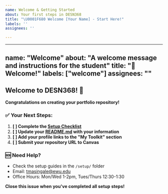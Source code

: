 ```yaml
---
name: Welcome & Getting Started
about: Your first steps in DESN368
title: "\U0001F680 Welcome [Your Name] - Start Here!"
labels: ''
assignees: ''

---
```


---
name: "Welcome"
about: "A welcome message and instructions for the student"
title: "👋 Welcome!"
labels: ["welcome"]
assignees: ""
---

## Welcome to DESN368! 🎉

**Congratulations on creating your portfolio repository!** 

### ✅ **Your Next Steps:**

1. **[ ] Complete the [Setup Checklist](../setup/ONBOARDING-CHECKLIST.md)**
2. **[ ] Update your [README.md](../README.md) with your information**
3. **[ ] Add your profile links to the "My Toolkit" section**
4. **[ ] Submit your repository URL to Canvas**

### 🆘 **Need Help?**
- Check the setup guides in the `/setup/` folder
- Email: tmasingale@ewu.edu
- Office Hours: Mon/Wed 1-2pm, Tues/Thurs 12:30-1:30

**Close this issue when you've completed all setup steps!**
